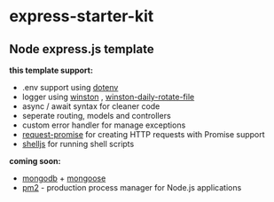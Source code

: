 # express-starter-kit
## Node express.js template

**this template support:**
- .env support using [dotenv](https://www.npmjs.com/package/dotenv)
- logger using [winston](https://www.npmjs.com/package/winston) , [winston-daily-rotate-file](https://www.npmjs.com/package/winston-daily-rotate-file)
- async / await syntax for cleaner code
- seperate routing, models and controllers
- custom error handler for manage exceptions
- [request-promise](https://www.npmjs.com/package/request-promise) for creating HTTP requests with Promise support
- [shelljs](https://www.npmjs.com/package/shelljs) for running shell scripts

**coming soon:**
- [mongodb](https://www.npmjs.com/package/mongodb) + [mongoose](https://www.npmjs.com/package/mongoose)
- [pm2](https://www.npmjs.com/package/pm2) - production process manager for Node.js applications